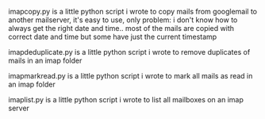 imapcopy.py is a little python script i wrote to copy mails from googlemail to another mailserver, it's easy to use, only problem: i don't know how to always get the right date and time.. most of the mails are copied with correct date and time but some have just the current timestamp

imapdeduplicate.py is a little python script i wrote to remove duplicates of mails in an imap folder

imapmarkread.py is a little python script i wrote to mark all mails as read in an imap folder

imaplist.py is a little python script i wrote to list all mailboxes on an imap server
